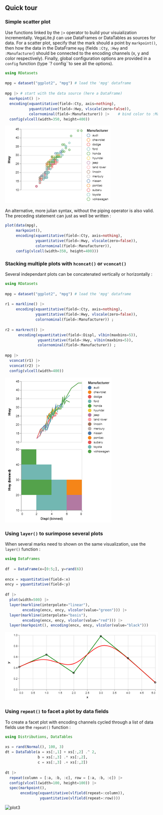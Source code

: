 ## Quick tour

### Simple scatter plot

Use functions linked by the `|>` operator to build your visuialization incrementally. VegaLite.jl can use DataFrames or DataTables as sources for data. For a scatter plot, specify that the mark should a point by `markpoint()`, then how the data in the DataFrame `mpg` (fields `:Cty`, `:Hwy` and `:Manufacturer`) should be connected to the encoding channels (x, y and color respectively). Finally, global configuration options are provided in a `config` function (type `? config``to see all the options).

```julia
using RDatasets

mpg = dataset("ggplot2", "mpg") # load the 'mpg' dataframe

mpg |> # start with the data source (here a DataFrame)
  markpoint() |>
  encoding(xquantitative(field=:Cty, axis=nothing),
           yquantitative(field=:Hwy, vlscale(zero=false)),
           colornominal(field=:Manufacturer)) |>    # bind color to :Manufacturer, nominal scale
  config(vlcell(width=350, height=400))
```

![plot1](png/vegalite3.png)

An alternative, more julian syntax, without the piping operator is also valid. The preceding statement can just as well be written :

```julia
plot(data(mpg),
     markpoint(),
     encoding(xquantitative(field=:Cty, axis=nothing),
              yquantitative(field=:Hwy, vlscale(zero=false)),
              colornominal(field=:Manufacturer)),
     config(vlcell(width=350, height=400)))
```


### Stacking multiple plots with `hconcat()` or `vconcat()`

Several independant plots can be concatenated vertically or horizontally :

```julia
using RDatasets

mpg = dataset("ggplot2", "mpg") # load the 'mpg' dataframe

r1 = markline() |>
     encoding(xquantitative(field=:Cty, axis=nothing),
              yquantitative(field=:Hwy, vlscale(zero=false)),
              colornominal(field=:Manufacturer)) ;

r2 = markrect() |>
      encoding(xquantitative(field=:Displ, vlbin(maxbins=5)),
               yquantitative(field=:Hwy, vlbin(maxbins=5)),
               colornominal(field=:Manufacturer)) ;

mpg |>
  vconcat(r1) |>
  vconcat(r2) |>
  config(vlcell(width=400))
```

![plot2](png/example3.png)


### Using `layer()` to surimpose several plots

When several marks need to shown on the same visualization, use the `layer()` function :

```julia
using DataFrames

df  = DataFrame(x=[0:5;], y=rand(6))

encx = xquantitative(field=:x)
ency = yquantitative(field=:y)

df |>
  plot(width=500) |>
  layer(markline(interpolate="linear"),
        encoding(encx, ency, vlcolor(value="green"))) |>
  layer(markline(interpolate="basis"),
        encoding(encx, ency, vlcolor(value="red"))) |>
  layer(markpoint(), encoding(encx, ency, vlcolor(value="black")))
```

![plot4](png/example4.png)

### Using `repeat()` to facet a plot by data fields

To create a facet plot with encoding channels cycled through a list of data fields
use the `repeat()` function :

```julia
using Distributions, DataTables

xs = rand(Normal(), 100, 3)
dt = DataTable(a = xs[:,1] + xs[:,2] .^ 2,
               b = xs[:,3] .* xs[:,2],
               c = xs[:,3] .+ xs[:,2])

dt |>
  repeat(column = [:a, :b, :c], row = [:a, :b, :c]) |>
  config(vlcell(width=100, height=100)) |>
  spec(markpoint(),
       encoding(xquantitative(vlfield(repeat=:column)),
                yquantitative(vlfield(repeat=:row))))
```

![plot3](../examples/png/example2.png)
